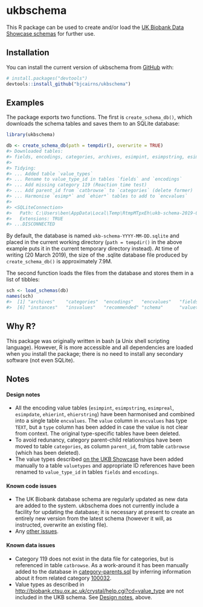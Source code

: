 
<!-- README.md is generated from README.Rmd. Please edit that file -->
ukbschema
=========

<!-- badges: start -->
<!-- badges: end -->
This R package can be used to create and/or load the [UK Biobank Data Showcase schemas](http://biobank.ctsu.ox.ac.uk/crystal/schema.cgi) for further use.

Installation
------------

You can install the current version of ukbschema from [GitHub](https://github.com/) with:

``` r
# install.packages("devtools")
devtools::install_github("bjcairns/ukbschema")
```

Examples
--------

The package exports two functions. The first is `create_schema_db()`, which downloads the schema tables and saves them to an SQLite database:

``` r
library(ukbschema)

db <- create_schema_db(path = tempdir(), overwrite = TRUE)
#> Downloaded tables:
#> fields, encodings, categories, archives, esimpint, esimpstring, esimpreal, esimpdate, instances, insvalues, ehierint, ehierstring, catbrowse, recommended, schema
#> 
#> Tidying:
#> ... Added table `value_types`
#> ... Rename to value_type_id in tables `fields` and `encodings` 
#> ... Add missing category 119 (Reaction time test)
#> ... Add parent_id from `catbrowse` to `categories` (delete former)
#> ... Harmonise `esimp*` and `ehier*` tables to add to `encvalues`
#> 
#> <SQLiteConnection>
#>   Path: C:\Users\ben\AppData\Local\Temp\RtmpMTpxEh\ukb-schema-2019-03-20.sqlite
#>   Extensions: TRUE
#> ...DISCONNECTED
```

By default, the database is named `ukb-schema-YYYY-MM-DD.sqlite` and placed in the current working directory (`path = tempdir()` in the above example puts it in the current temporary directory instead). At time of writing (20 March 2019), the size of the .sqlite database file produced by `create_schema_db()` is approximately 7.9M.

The second function loads the files from the database and stores them in a list of tibbles:

``` r
sch <- load_schemas(db)
names(sch)
#>  [1] "archives"    "categories"  "encodings"   "encvalues"   "fields"     
#>  [6] "instances"   "insvalues"   "recommended" "schema"      "valuetypes"
```

Why R?
------

This package was originally written in bash (a Unix shell scripting language). However, R is more accessible and all dependencies are loaded when you install the package; there is no need to install any secondary software (not even SQLite).

Notes
-----

#### Design notes

-   All the encoding value tables (`esimpint`, `esimpstring`, `esimpreal`, `esimpdate`, `ehierint`, `ehierstring`) have been harmonised and combined into a single table `encvalues`. The `value` column in `encvalues` has type `TEXT`, but a `type` column has been added in case the value is not clear from context. The original type-specific tables have been deleted.
-   To avoid redunancy, category parent-child relationships have been moved to table `categories`, as column `parent_id`, from table `catbrowse` (which has been deleted).
-   The value types described [on the UKB Showcase](http://biobank.ctsu.ox.ac.uk/crystal/help.cgi?cd=value_type) have been added manually to a table `valuetypes` and appropriate ID references have been renamed to `value_type_id` in tables `fields` and `encodings`.

#### Known code issues

-   The UK Biobank database schema are regularly updated as new data are added to the system. ukbschema does not currently include a facility for updating the database; it is necessary at present to create an entirely new version from the latest schema (however it will, as instructed, overwrite an existing file).
-   Any [other issues](https://github.com/bjcairns/ukbschema/issues).

#### Known data issues

-   Category 119 does not exist in the data file for categories, but is referenced in table `catbrowse`. As a work-around it has been manually added to the database in [category-parents.sql](sql/category-parents.sql) by inferring information about it from related category [100032](https://biobank.ctsu.ox.ac.uk/crystal/label.cgi?id=100032).
-   Value types as described in <http://biobank.ctsu.ox.ac.uk/crystal/help.cgi?cd=value_type> are not included in the UKB schema. See [Design notes](https://github.com/bjcairns/ukbschema#design-notes), above.
